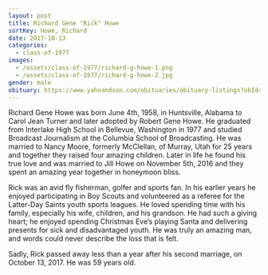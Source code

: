 ```yaml
---
layout: post
title: Richard Gene "Rick" Howe
sortKey: Howe, Richard
date: 2017-10-13
categories:
  - class-of-1977
images:
  - /assets/class-of-1977/richard-g-howe-1.png
  - /assets/class-of-1977/richard-g-howe-2.jpg
gender: male
obituary: https://www.yahnandson.com/obituaries/obituary-listings?obId=2631979
---
```

Richard Gene Howe was born June 4th, 1958, in Huntsville, Alabama to Carol Jean Turner and later adopted by Robert Gene Howe. He graduated from Interlake High School in Bellevue, Washington in 1977 and studied Broadcast Journalism at the Columbia School of Broadcasting. He was married to Nancy Moore, formerly McClellan, of Murray, Utah for 25 years and together they raised four amazing children. Later in life he found his true love and was married to Jill Howe on November 5th, 2016 and they spent an amazing year together in honeymoon bliss.

Rick was an avid fly fisherman, golfer and sports fan. In his earlier years he enjoyed participating in Boy Scouts and volunteered as a referee for the Latter-Day Saints youth sports leagues. He loved spending time with his family, especially his wife, children, and his grandson. He had such a giving heart; he enjoyed spending Christmas Eve’s playing Santa and delivering presents for sick and disadvantaged youth. He was truly an amazing man, and words could never describe the loss that is felt.

Sadly, Rick passed away less than a year after his second marriage, on October 13, 2017. He was 59 years old.